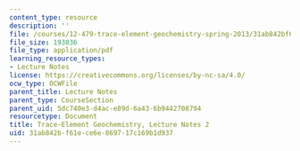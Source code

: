 ```yaml
---
content_type: resource
description: ''
file: /courses/12-479-trace-element-geochemistry-spring-2013/31ab842bf61ece6e869717c169b1d937_MIT12_479S13_lec2.pdf
file_size: 193036
file_type: application/pdf
learning_resource_types:
- Lecture Notes
license: https://creativecommons.org/licenses/by-nc-sa/4.0/
ocw_type: OCWFile
parent_title: Lecture Notes
parent_type: CourseSection
parent_uid: 5dc740e3-d4ac-e89d-6a43-6b9442708794
resourcetype: Document
title: Trace-Element Geochemistry, Lecture Notes 2
uid: 31ab842b-f61e-ce6e-8697-17c169b1d937
---
```

